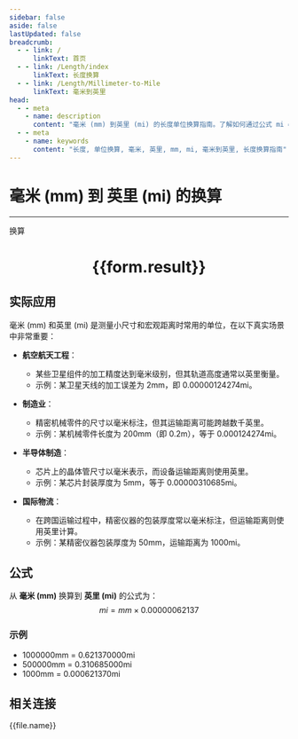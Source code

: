 ```yaml
---
sidebar: false
aside: false
lastUpdated: false
breadcrumb:
  - - link: /
      linkText: 首页
  - - link: /Length/index
      linkText: 长度换算
  - - link: /Length/Millimeter-to-Mile
      linkText: 毫米到英里
head:
  - - meta
    - name: description
      content: "毫米 (mm) 到英里 (mi) 的长度单位换算指南。了解如何通过公式 mi = mm × 0.00000062137 换算为英里。"
  - - meta
    - name: keywords
      content: "长度, 单位换算, 毫米, 英里, mm, mi, 毫米到英里, 长度换算指南"
---
```

# 毫米 (mm) 到 英里 (mi) 的换算
---
<script setup>
import { onMounted, reactive, inject, ref } from 'vue'
import { NButton, NForm, NFormItem, NInput, NInputNumber, NSelect, NCard, useMessage,NGrid ,NGi } from 'naive-ui'
import { defineClientComponent } from 'vitepress'
import { Length } from '../../files';

const convert = inject('convert')

const form = reactive({
  number: null,
  result: '',
})

const convertHandler = () => {
  if (form.number !== null && !isNaN(form.number)) {
    const convertedValue = parseFloat(form.number) * 0.00000062137
    form.result = `${form.number}mm = ${convertedValue.toFixed(9)}mi`
  } else {
    form.result = '请输入有效的数值。'
  }
}
</script>

<n-form size="large" :model="form">
  <n-form-item label="毫米 (mm)">
    <n-input-number v-model:value="form.number" placeholder="输入毫米" style="width: 100%" />
  </n-form-item>
  <n-form-item>
    <n-button type="info" @click="convertHandler" block>换算</n-button>
  </n-form-item>
</n-form>

<n-card  embedded :bordered="false" hoverable>
  <div  style="text-align:center">
    <h1>{{form.result}}</h1>
  </div>
</n-card>

## 实际应用

毫米 (mm) 和英里 (mi) 是测量小尺寸和宏观距离时常用的单位，在以下真实场景中非常重要：

- **航空航天工程**：
  - 某些卫星组件的加工精度达到毫米级别，但其轨道高度通常以英里衡量。
  - 示例：某卫星天线的加工误差为 2mm，即 0.00000124274mi。

- **制造业**：
  - 精密机械零件的尺寸以毫米标注，但其运输距离可能跨越数千英里。
  - 示例：某机械零件长度为 200mm（即 0.2m），等于 0.000124274mi。

- **半导体制造**：
  - 芯片上的晶体管尺寸以毫米表示，而设备运输距离则使用英里。
  - 示例：某芯片封装厚度为 5mm，等于 0.00000310685mi。

- **国际物流**：
  - 在跨国运输过程中，精密仪器的包装厚度常以毫米标注，但运输距离则使用英里计算。
  - 示例：某精密仪器包装厚度为 50mm，运输距离为 1000mi。

## 公式

从 **毫米 (mm)** 换算到 **英里 (mi)** 的公式为：
$$ mi = mm \times 0.00000062137 $$

### 示例
- 1000000mm = 0.621370000mi
- 500000mm = 0.310685000mi
- 1000mm = 0.000621370mi

## 相关连接
<n-grid x-gap="12" :cols="2">
  <n-gi v-for="(file, index) in Length" :key="index">
    <n-button
      text
      tag="a"
      :href="file.path"
      type="info"
    >
      {{file.name}}
    </n-button>
  </n-gi>
</n-grid>